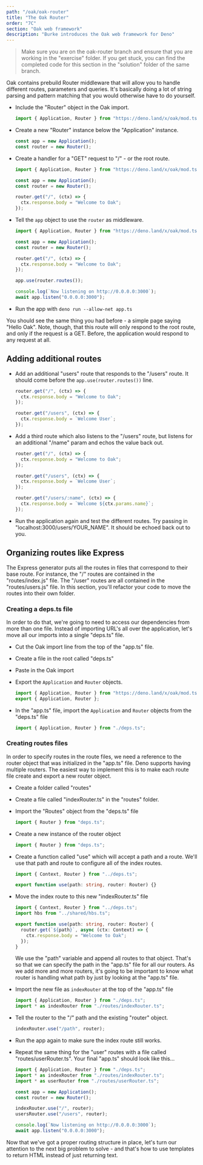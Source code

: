 ```yaml
---
path: "/oak/oak-router"
title: "The Oak Router"
order: "7C"
section: "Oak web framework"
description: "Burke introduces the Oak web framework for Deno"
---
```


> Make sure you are on the oak-router branch and ensure that you are working in the "exercise" folder. If you get stuck, you can find the completed code for this section in the "solution" folder of the same branch.

Oak contains prebuild Router middleware that will allow you to handle different routes, parameters and queries. It's basically doing a lot of string parsing and pattern matching that you would otherwise have to do yourself.

- Include the "Router" object in the Oak import.

  ```typescript
  import { Application, Router } from "https://deno.land/x/oak/mod.ts";
  ```

- Create a new "Router" instance below the "Application" instance.

  ```typescript
  const app = new Application();
  const router = new Router();
  ```

- Create a handler for a "GET" request to "/" - or the root route.

  ```typescript
  import { Application, Router } from "https://deno.land/x/oak/mod.ts";

  const app = new Application();
  const router = new Router();

  router.get("/", (ctx) => {
    ctx.response.body = "Welcome to Oak";
  });
  ```

- Tell the `app` object to use the `router` as middleware.

  ```typescript
  import { Application, Router } from "https://deno.land/x/oak/mod.ts";

  const app = new Application();
  const router = new Router();

  router.get("/", (ctx) => {
    ctx.response.body = "Welcome to Oak";
  });

  app.use(router.routes());

  console.log(`Now listening on http://0.0.0.0:3000`);
  await app.listen("0.0.0.0:3000");
  ```

- Run the app with `deno run --allow-net app.ts`

You should see the same thing you had before - a simple page saying "Hello Oak". Note, though, that this route will only respond to the root route, and only if the request is a GET. Before, the application would respond to any request at all.

## Adding additional routes

- Add an additional "users" route that responds to the "/users" route. It should come before the `app.use(router.routes())` line.

  ```typescript
  router.get("/", (ctx) => {
    ctx.response.body = "Welcome to Oak";
  });

  router.get("/users", (ctx) => {
    ctx.response.body = `Welcome User`;
  });
  ```

- Add a third route which also listens to the "/users" route, but listens for an additional "/name" param and echos the value back out.

  ```typescript
  router.get("/", (ctx) => {
    ctx.response.body = "Welcome to Oak";
  });

  router.get("/users", (ctx) => {
    ctx.response.body = `Welcome User`;
  });

  router.get("/users/:name", (ctx) => {
    ctx.response.body = `Welcome ${ctx.params.name}`;
  });
  ```

- Run the application again and test the different routes. Try passing in "localhost:3000/users/YOUR_NAME". It should be echoed back out to you.

## Organizing routes like Express

The Express generator puts all the routes in files that correspond to their base route. For instance, the "/" routes are contained in the "routes/index.js" file. The "/user" routes are all contained in the "routes/users.js" file. In this section, you'll refactor your code to move the routes into their own folder.

### Creating a deps.ts file

In order to do that, we're going to need to access our dependencies from more than one file. Instead of importing URL's all over the application, let's move all our imports into a single "deps.ts" file.

- Cut the Oak import line from the top of the "app.ts" file.
- Create a file in the root called "deps.ts"
- Paste in the Oak import
- Export the `Application` and `Router` objects.

  ```typescript
  import { Application, Router } from "https://deno.land/x/oak/mod.ts";
  export { Application, Router };
  ```

- In the "app.ts" file, import the `Application` and `Router` objects from the "deps.ts" file

  ```typescript
  import { Application, Router } from "./deps.ts";
  ```

### Creating routes files

In order to specify routes in the route files, we need a reference to the router object that was initialized in the "app.ts" file. Deno supports having multiple routers. The easiest way to implement this is to make each route file create and export a new router object.

- Create a folder called "routes"
- Create a file called "indexRouter.ts" in the "routes" folder.
- Import the "Routes" object from the "deps.ts" file

  ```typescript
  import { Router } from "deps.ts";
  ```

- Create a new instance of the router object

  ```typescript
  import { Router } from "deps.ts";
  ```

- Create a function called "use" which will accept a path and a route. We'll use that path and route to configure all of the index routes.

  ```typescript
  import { Context, Router } from "../deps.ts";

  export function use(path: string, router: Router) {}
  ```

- Move the index route to this new "indexRouter.ts" file

  ```typescript
  import { Context, Router } from "../deps.ts";
  import hbs from "../shared/hbs.ts";

  export function use(path: string, router: Router) {
    router.get(`${path}`, async (ctx: Context) => {
      ctx.response.body = "Welcome to Oak";
    });
  }
  ```

  We use the "path" variable and append all routes to that object. That's so that we can specify the path in the "app.ts" file for all our routers. As we add more and more routers, it's going to be important to know what router is handling what path by just by looking at the "app.ts" file.

- Import the new file as `indexRouter` at the top of the "app.ts" file

  ```typescript
  import { Application, Router } from "./deps.ts";
  import * as indexRouter from "./routes/indexRouter.ts";
  ```

- Tell the router to the "/" path and the existing "router" object.

  ```typescript
  indexRouter.use("/path", router);
  ```

- Run the app again to make sure the index route still works.

- Repeat the same thing for the "user" routes with a file called "routes/userRouter.ts". Your final "app.ts" should look like this...

  ```typescript
  import { Application, Router } from "./deps.ts";
  import * as indexRouter from "./routes/indexRouter.ts";
  import * as userRouter from "./routes/userRouter.ts";

  const app = new Application();
  const router = new Router();

  indexRouter.use("/", router);
  usersRouter.use("/users", router);

  console.log(`Now listening on http://0.0.0.0:3000`);
  await app.listen("0.0.0.0:3000");
  ```

Now that we've got a proper routing structure in place, let's turn our attention to the next big problem to solve - and that's how to use templates to return HTML instead of just returning text.
